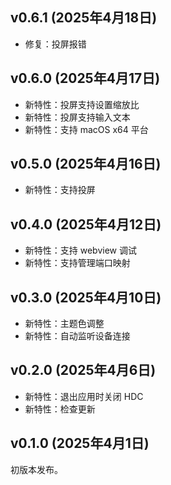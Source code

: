 ## v0.6.1 (2025年4月18日)

* 修复：投屏报错

## v0.6.0 (2025年4月17日)

* 新特性：投屏支持设置缩放比
* 新特性：投屏支持输入文本
* 新特性：支持 macOS x64 平台

## v0.5.0 (2025年4月16日)

* 新特性：支持投屏

## v0.4.0 (2025年4月12日)

* 新特性：支持 webview 调试
* 新特性：支持管理端口映射

## v0.3.0 (2025年4月10日)

* 新特性：主题色调整
* 新特性：自动监听设备连接

## v0.2.0 (2025年4月6日)

* 新特性：退出应用时关闭 HDC
* 新特性：检查更新

## v0.1.0 (2025年4月1日)

初版本发布。
